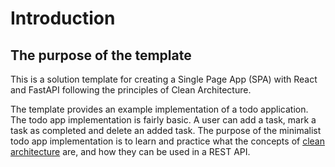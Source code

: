 # Introduction

## The purpose of the template

This is a solution template for creating a Single Page App (SPA) with React and FastAPI following the principles of Clean Architecture.

The template provides an example implementation of a todo application. The todo app implementation is fairly basic. A user can add a task, mark a task as completed and delete an added task. The purpose of the minimalist todo app implementation is to learn and practice what the concepts of [clean architecture](../contribute/development-guide/coding/01-architecture.md) are, and how they can be used in a REST API. 